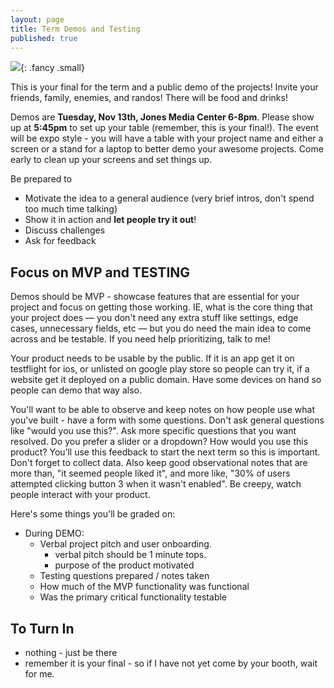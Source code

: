 ```yaml
---
layout: page
title: Term Demos and Testing
published: true
---
```



![](http://i.giphy.com/p9O75RBS946He.gif){: .fancy .small}

<!-- ![](img/technigala18S.jpg){: .fancy .medium} -->

This is your final for the term and a public demo of the projects! Invite your friends, family, enemies, and randos!  There will be food and drinks!

Demos are **Tuesday, Nov 13th, Jones Media Center 6-8pm**. Please show up at **5:45pm** to set up your table (remember, this is your final!).  The event will be expo style - you will have a table with your project name and either a screen or a stand for a laptop to better demo your awesome projects. Come early to clean up your screens and set things up.

Be prepared to
* Motivate the idea to a general audience (very brief intros, don't spend too much time talking)
* Show it in action and __let people try it out__!
* Discuss challenges
* Ask for feedback


## Focus on MVP and TESTING

Demos should be MVP - showcase features that are essential for your project and focus on getting those working. IE, what is the core thing that your project does — you don't need any extra stuff like settings, edge cases, unnecessary fields, etc —  but you do need the main idea to come across and be testable.  If you need help prioritizing, talk to me!

Your product needs to be usable by the public.  If it is an app get it on testflight for ios, or unlisted on google play store so people can try it, if a website get it deployed on a public domain. Have some devices on hand so people can demo that way also.

You'll want to be able to observe and keep notes on how people use what you've built - have a form with some questions.  Don't ask general questions like "would you use this?". Ask more specific questions that you want resolved.  Do you prefer a slider or a dropdown?  How would you use this product?  You’ll use this feedback to start the next term so this is important.  Don't forget to collect data.  Also keep good observational notes that are more than,  "it seemed people liked it", and more like, "30% of users attempted clicking button 3 when it wasn't enabled".  Be creepy, watch people interact with your product.

Here's some things you'll be graded on:

* During DEMO:
  * Verbal project pitch and user onboarding.
    * verbal pitch should be 1 minute tops.
    * purpose of the product motivated
  * Testing questions prepared / notes taken
  * How much of the MVP functionality was functional
  * Was the primary critical functionality testable

## To Turn In
* nothing - just be there
* remember it is your final - so if I have not yet come by your booth, wait for me.
